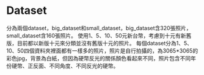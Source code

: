 # Dataset

分為兩個dataset，big_dataset和small_dataset，big_dataset含320張照片，small_dataset含160張照片。
使用1、5、10、50元新台幣，考慮到十元有新舊版，目前都以新版十元來分類並沒有舊版十元的照片。
每個dataset分為1、5、10、50四個資料夾裡面都有一樣多的照片，照片是自行拍攝的，為3065*3065的彩色jpg，背景為白紙，但因為硬幣反光的關係顏色看起來不同，照片包含不同年份硬幣、正反面、不同角度、不同反光的硬幣。
